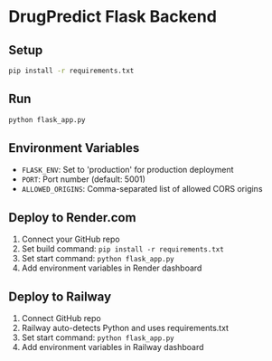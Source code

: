 # DrugPredict Flask Backend

## Setup
```bash
pip install -r requirements.txt
```

## Run
```bash
python flask_app.py
```

## Environment Variables
- `FLASK_ENV`: Set to 'production' for production deployment
- `PORT`: Port number (default: 5001)
- `ALLOWED_ORIGINS`: Comma-separated list of allowed CORS origins

## Deploy to Render.com
1. Connect your GitHub repo
2. Set build command: `pip install -r requirements.txt`
3. Set start command: `python flask_app.py`
4. Add environment variables in Render dashboard

## Deploy to Railway
1. Connect GitHub repo
2. Railway auto-detects Python and uses requirements.txt
3. Set start command: `python flask_app.py`
4. Add environment variables in Railway dashboard
